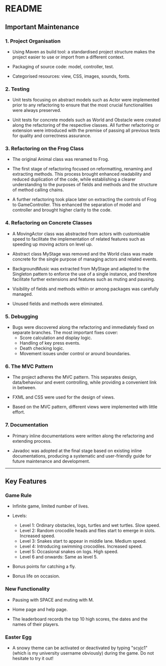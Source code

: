 # README

## Important Maintenance

### 1. Project Organisation

* Using Maven as build tool: a standardised project structure makes the project easier to use or import from a different context.

* Packaging of source code: model, controller, test.

* Categorised resources: view, CSS, images, sounds, fonts.

### 2. Testing

* Unit tests focusing on abstract models such as Actor were implemented prior to any refactoring to ensure that the most crucial functionalities were always preserved.

* Unit tests for concrete models such as World and Obstacle were created along the refactoring of the respective classes. All further refactoring or extension were introduced with the premise of passing all previous tests for quality and correctness assurance.

### 3. Refactoring on the Frog Class

* The original Animal class was renamed to Frog.

* The first stage of refactoring focused on reformatting, renaming and extracting methods. This process brought enhanced readability and reduced duplication of the code, while establishing a clearer understanding to the purposes of fields and methods and the structure of method calling chains.

* A further refactoring took place later on extracting the controls of Frog to GameController. This enhanced the separation of model and controller and brought higher clarity to the code.

### 4. Refactoring on Concrete Classes

* A MovingActor class was abstracted from actors with customisable speed to facilitate the implementation of related features such as speeding up moving actors on level up.

* Abstract class MyStage was removed and the World class was made concrete for the single purpose of managing actors and related events.

* BackgroundMusic was extracted from MyStage and adapted to the Singleton pattern to enforce the use of a single instance, and therefore facilitate further extensions and features such as muting and pausing.

* Visibility of fields and methods within or among packages was carefully managed.

* Unused fields and methods were eliminated.

### 5. Debugging

* Bugs were discovered along the refactoring and immediately fixed on separate branches. The most important fixes cover:  
    * Score calculation and display logic.
    * Handling of key press events.
    * Death checking logic.
    * Movement issues under control or around boundaries.

### 6. The MVC Pattern

* The project adheres the MVC pattern. This separates design, data/behaviour and event controlling, while providing a convenient link in between.

* FXML and CSS were used for the design of views.

* Based on the MVC pattern, different views were implemented with little effort.

### 7. Documentation

* Primary inline documentations were written along the refactoring and extending process.

* Javadoc was adopted at the final stage based on existing inline documentations, producing a systematic and user-friendly guide for future maintenance and development.

---

## Key Features

### Game Rule

* Infinite game, limited number of lives.

* Levels:
    * Level 1: Ordinary obstacles, logs, turtles and wet turtles. Slow speed.
    * Level 2: Random crocodile heads and flies start to emerge in slots. Increased speed.
    * Level 3: Snakes start to appear in middle lane. Medium speed.
    * Level 4: Introducing swimming crocodiles. Increased speed.
    * Level 5: Occasional snakes on logs. High speed.
    * Level 6 and onwards: Same as level 5.

* Bonus points for catching a fly.

* Bonus life on occasion.

### New Functionality

* Pausing with SPACE and muting with M.

* Home page and help page.

* The leaderboard records the top 10 high scores, the dates and the names of their players.

### Easter Egg

* A snowy theme can be activated or deactivated by typing "scyjc1" (which is my university username obviously) during the game. Do not hesitate to try it out!
